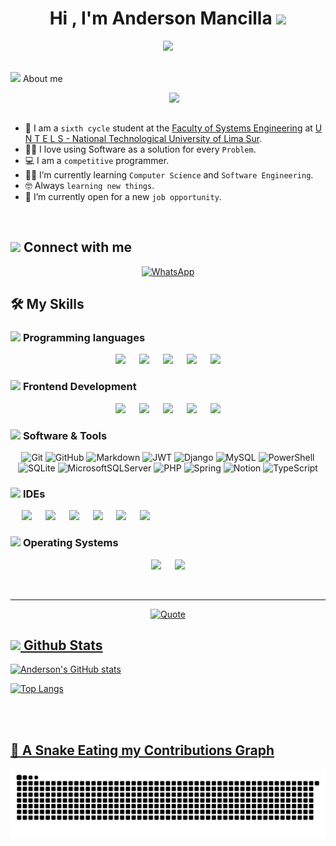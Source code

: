 <h1 align="center">Hi , I'm Anderson Mancilla <img src="https://media.giphy.com/media/hvRJCLFzcasrR4ia7z/giphy.gif" width="35"></h1>
<p align="center">
  <a href="https://github.com/DenverCoder1/readme-typing-svg"><img src="https://readme-typing-svg.herokuapp.com?font=Time+New+Roman&color=%23C8BE25&size=25&center=true&vCenter=true&width=600&height=100&lines=Software+Engineer+@bld.ai;Computer+Science+Student;Competitive+Programmer;2x+ACPC+Finalist;Expert+on+Codeforces;Division+1+on+Codechef+(5+Stars);4+Kyu+on+Atcoder;Always+learning+new+things"></a>
</p>


<br>	
 <picture> <img src = "https://github.com/7oSkaaa/7oSkaaa/blob/main/Images/about_me.gif?raw=true" width = 50px> </picture> About me

<picture> <img align="right" src="https://github.com/7oSkaaa/7oSkaaa/blob/main/Images/Right_Side.gif?raw=true" width = 250px></picture>


<br><br>
<!--I am a `sixth cycle` student at the [Faculty of Systems Engineering](https://admision-untels.mediactiva.pe/wp-content/uploads/2021/07/ingenieria-de-sistemas.pdf) at [National Technological University of Lima Sur](https://www.untels.edu.pe/). -->
- :school: I am a `sixth cycle` student at the [Faculty of Systems Engineering](https://admision-untels.mediactiva.pe/wp-content/uploads/2021/07/ingenieria-de-sistemas.pdf) at [U N T E L S - National Technological University of Lima Sur](https://www.untels.edu.pe/).
- :technologist: I love using Software as a solution for every `Problem`.
- :computer: I am a `competitive` programmer.
- :student: I’m currently learning `Computer Science` and `Software Engineering`.
- :nerd_face: Always `learning new things`.
- :thinking: I’m currently open for a new `job opportunity`.
<br>


## <picture> <img src="https://github.com/7oSkaaa/7oSkaaa/blob/main/Images/Connect-with-me.gif?raw=true" width="100px"> </picture> Connect with me


<div align="center">

  [![WhatsApp](https://img.shields.io/badge/WhatsApp-25D366?style=for-the-badge&logo=whatsapp&logoColor=white)](https://wa.me/961674203)	
</div>




## 🛠️ My Skills


### <picture> <img src = "https://github.com/7oSkaaa/7oSkaaa/blob/main/Images/Programming_Languages.gif?raw=true" width = 50px>  </picture> Programming languages
<p align="center">
  <a href="https://www.python.org"><img src="https://skillicons.dev/icons?i=python" /></a>
  &emsp;
  <a href="https://developer.mozilla.org/en-US/docs/Web/JavaScript"><img src="https://skillicons.dev/icons?i=javascript" /></a>
  &emsp;
  <a href="https://www.java.com"><img src="https://skillicons.dev/icons?i=java" /></a>
  &emsp;
  <a href="https://www.cprogramming.com/"><img src="https://skillicons.dev/icons?i=c" /></a>
  &emsp;
  <a href="https://www.w3schools.com/cpp/"><img src="https://skillicons.dev/icons?i=cpp" /></a>
</p>


### <picture> <img src = "https://github.com/7oSkaaa/7oSkaaa/blob/main/Images/Front_End.gif?raw=true" width = 50px>  </picture> Frontend Development
<p align="center">
  <a href="https://www.w3.org/html/"><img src="https://skillicons.dev/icons?i=html" /></a>
  &emsp;
  <a href="https://www.w3schools.com/css/"><img src="https://skillicons.dev/icons?i=css" /></a>
  &emsp;
  <a href="https://developer.mozilla.org/en-US/docs/Web/JavaScript"><img src="https://skillicons.dev/icons?i=javascript" /></a>
  &emsp;
  <a href="https://es.legacy.reactjs.org/docs/getting-started.html"><img src="https://skillicons.dev/icons?i=react" /></a>
  &emsp;
  <a href="https://angular.io/docs"><img src="https://skillicons.dev/icons?i=angular" /></a>
</p>

 ### <picture> <img src = "https://github.com/7oSkaaa/7oSkaaa/blob/main/Images/Software_Tools.gif?raw=true" width = 50px>  </picture> Software & Tools
 
<div align="center">
  

  ![Git](https://img.shields.io/badge/git-%23F05033.svg?style=for-the-badge&logo=git&logoColor=white)
  ![GitHub](https://img.shields.io/badge/github-%23121011.svg?style=for-the-badge&logo=github&logoColor=white)
  ![Markdown](https://img.shields.io/badge/markdown-%23000000.svg?style=for-the-badge&logo=markdown&logoColor=white)
  ![JWT](https://img.shields.io/badge/JWT-black?style=for-the-badge&logo=JSON%20web%20tokens)
  ![Django](https://img.shields.io/badge/django-%23092E20.svg?style=for-the-badge&logo=django&logoColor=white)
  ![MySQL](https://img.shields.io/badge/mysql-4479A1.svg?style=for-the-badge&logo=mysql&logoColor=white)
  ![PowerShell](https://img.shields.io/badge/PowerShell-%235391FE.svg?style=for-the-badge&logo=powershell&logoColor=white)
  ![SQLite](https://img.shields.io/badge/sqlite-%2307405e.svg?style=for-the-badge&logo=sqlite&logoColor=white)
  ![MicrosoftSQLServer](https://img.shields.io/badge/Microsoft%20SQL%20Server-CC2927?style=for-the-badge&logo=microsoft%20sql%20server&logoColor=white)
  ![PHP](https://img.shields.io/badge/php-%23777BB4.svg?style=for-the-badge&logo=php&logoColor=white)
  ![Spring](https://img.shields.io/badge/spring-%236DB33F.svg?style=for-the-badge&logo=spring&logoColor=white)
  ![Notion](https://img.shields.io/badge/Notion-%23000000.svg?style=for-the-badge&logo=notion&logoColor=white)
  ![TypeScript](https://img.shields.io/badge/typescript-%23007ACC.svg?style=for-the-badge&logo=typescript&logoColor=white)

</div>


 ### <picture> <img src = "https://github.com/7oSkaaa/7oSkaaa/blob/main/Images/IDEs.gif?raw=true" width = 50px>  </picture> IDEs
<p align="center">

  &emsp;
  <a href="https://www.w3.org/html/"><img src="https://skillicons.dev/icons?i=jetbrains" /></a>
  &emsp;
  <a href="https://www.w3.org/html/"><img src="https://skillicons.dev/icons?i=vscode" /></a>
  &emsp;
  <a href="https://www.w3.org/html/"><img src="https://skillicons.dev/icons?i=eclipse" /></a>
  &emsp;
  <a href="https://www.w3.org/html/"><img src="https://skillicons.dev/icons?i=idea" /></a>
  &emsp;
  <a href="https://www.w3.org/html/"><img src="https://skillicons.dev/icons?i=pycharm" /></a>
  &emsp;
  <a href="https://www.w3.org/html/"><img src="https://skillicons.dev/icons?i=maven" /></a>
	
</p>


 ### <picture> <img src = "https://github.com/7oSkaaa/7oSkaaa/blob/main/Images/OS.gif?raw=true" width = 50px>  </picture> Operating Systems
<p align="center">
  <a href="https://www.w3.org/html/"><img src="https://skillicons.dev/icons?i=linux" /></a>
  &emsp;
  <a href="https://developer.mozilla.org/en-US/docs/Web/JavaScript"><img src="https://skillicons.dev/icons?i=windows" /></a>
</p>
 

<br> 

---

<p align = "center">
	<a href="https://github.com/piyushsuthar/github-readme-quotes"> <img alt = "Quote" src="https://quotes-github-readme.vercel.app/api?type=horizontal&theme=tokyonight&animation=grow_out_in&quoteCategory=programming">
</p>

## <picture> <img src = "https://github.com/7oSkaaa/7oSkaaa/blob/main/Images/Statistics.gif?raw=true" width = 50px>  </picture> Github Stats

![Anderson's GitHub stats](https://github-readme-stats.vercel.app/api?username=adrs1166ma&show_icons=true&theme=dark)

![Top Langs](https://github-readme-stats.vercel.app/api/top-langs/?username=adrs1166ma&layout=compact&theme=dark)

</br></br>
	
## 🐍 A Snake Eating my Contributions Graph
	
<p align = "center">
	<img src = "https://github.com/7oSkaaa/7oSkaaa/blob/output/github-contribution-grid-snake.svg?" alt = "Snake Game"/>
</p>
